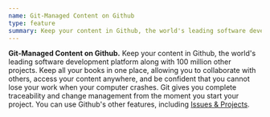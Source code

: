 ```yaml
---
name: Git-Managed Content on Github
type: feature
summary: Keep your content in Github, the world's leading software development platform along with 100 million other projects.
---
```


**Git-Managed Content on Github.**
Keep your content in Github, the world's leading software development platform along with 100 million other projects.
Keep all your books in one place, allowing you to collaborate with others, access your content anywhere, and be confident that you cannot lose your work when your computer crashes.
Git gives you complete traceability and change management from the moment you start your project. You can use Github's other features, including [Issues & Projects](https://github.com/features/project-management/).
